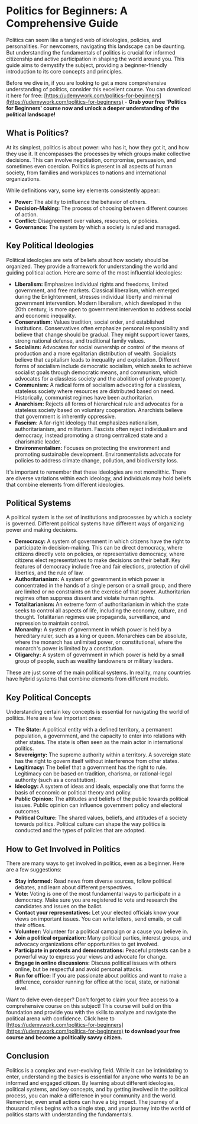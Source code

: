 # Politics for Beginners: A Comprehensive Guide

Politics can seem like a tangled web of ideologies, policies, and personalities. For newcomers, navigating this landscape can be daunting. But understanding the fundamentals of politics is crucial for informed citizenship and active participation in shaping the world around you. This guide aims to demystify the subject, providing a beginner-friendly introduction to its core concepts and principles.

Before we dive in, if you are looking to get a more comprehensive understanding of politics, consider this excellent course. You can download it here for free: [https://udemywork.com/politics-for-beginners](https://udemywork.com/politics-for-beginners) - **Grab your free 'Politics for Beginners' course now and unlock a deeper understanding of the political landscape!**

## What is Politics?

At its simplest, politics is about power: who has it, how they got it, and how they use it. It encompasses the processes by which groups make collective decisions. This can involve negotiation, compromise, persuasion, and sometimes even coercion. Politics is present in all aspects of human society, from families and workplaces to nations and international organizations.

While definitions vary, some key elements consistently appear:

*   **Power:** The ability to influence the behavior of others.
*   **Decision-Making:** The process of choosing between different courses of action.
*   **Conflict:** Disagreement over values, resources, or policies.
*   **Governance:** The system by which a society is ruled and managed.

## Key Political Ideologies

Political ideologies are sets of beliefs about how society should be organized. They provide a framework for understanding the world and guiding political action. Here are some of the most influential ideologies:

*   **Liberalism:** Emphasizes individual rights and freedoms, limited government, and free markets. Classical liberalism, which emerged during the Enlightenment, stresses individual liberty and minimal government intervention. Modern liberalism, which developed in the 20th century, is more open to government intervention to address social and economic inequality.
*   **Conservatism:** Values tradition, social order, and established institutions. Conservatives often emphasize personal responsibility and believe that change should be gradual. They might support lower taxes, strong national defense, and traditional family values.
*   **Socialism:** Advocates for social ownership or control of the means of production and a more egalitarian distribution of wealth. Socialists believe that capitalism leads to inequality and exploitation. Different forms of socialism include democratic socialism, which seeks to achieve socialist goals through democratic means, and communism, which advocates for a classless society and the abolition of private property.
*   **Communism:** A radical form of socialism advocating for a classless, stateless society where resources are distributed based on need. Historically, communist regimes have been authoritarian.
*   **Anarchism:** Rejects all forms of hierarchical rule and advocates for a stateless society based on voluntary cooperation. Anarchists believe that government is inherently oppressive.
*   **Fascism:** A far-right ideology that emphasizes nationalism, authoritarianism, and militarism. Fascists often reject individualism and democracy, instead promoting a strong centralized state and a charismatic leader.
*   **Environmentalism:** Focuses on protecting the environment and promoting sustainable development. Environmentalists advocate for policies to address climate change, pollution, and biodiversity loss.

It's important to remember that these ideologies are not monolithic. There are diverse variations within each ideology, and individuals may hold beliefs that combine elements from different ideologies.

## Political Systems

A political system is the set of institutions and processes by which a society is governed. Different political systems have different ways of organizing power and making decisions.

*   **Democracy:** A system of government in which citizens have the right to participate in decision-making. This can be direct democracy, where citizens directly vote on policies, or representative democracy, where citizens elect representatives to make decisions on their behalf. Key features of democracy include free and fair elections, protection of civil liberties, and the rule of law.
*   **Authoritarianism:** A system of government in which power is concentrated in the hands of a single person or a small group, and there are limited or no constraints on the exercise of that power. Authoritarian regimes often suppress dissent and violate human rights.
*   **Totalitarianism:** An extreme form of authoritarianism in which the state seeks to control all aspects of life, including the economy, culture, and thought. Totalitarian regimes use propaganda, surveillance, and repression to maintain control.
*   **Monarchy:** A system of government in which power is held by a hereditary ruler, such as a king or queen. Monarchies can be absolute, where the monarch has unlimited power, or constitutional, where the monarch's power is limited by a constitution.
*   **Oligarchy:** A system of government in which power is held by a small group of people, such as wealthy landowners or military leaders.

These are just some of the main political systems. In reality, many countries have hybrid systems that combine elements from different models.

## Key Political Concepts

Understanding certain key concepts is essential for navigating the world of politics. Here are a few important ones:

*   **The State:** A political entity with a defined territory, a permanent population, a government, and the capacity to enter into relations with other states. The state is often seen as the main actor in international politics.
*   **Sovereignty:** The supreme authority within a territory. A sovereign state has the right to govern itself without interference from other states.
*   **Legitimacy:** The belief that a government has the right to rule. Legitimacy can be based on tradition, charisma, or rational-legal authority (such as a constitution).
*   **Ideology:** A system of ideas and ideals, especially one that forms the basis of economic or political theory and policy.
*   **Public Opinion:** The attitudes and beliefs of the public towards political issues. Public opinion can influence government policy and electoral outcomes.
*   **Political Culture:** The shared values, beliefs, and attitudes of a society towards politics. Political culture can shape the way politics is conducted and the types of policies that are adopted.

## How to Get Involved in Politics

There are many ways to get involved in politics, even as a beginner. Here are a few suggestions:

*   **Stay informed:** Read news from diverse sources, follow political debates, and learn about different perspectives.
*   **Vote:** Voting is one of the most fundamental ways to participate in a democracy. Make sure you are registered to vote and research the candidates and issues on the ballot.
*   **Contact your representatives:** Let your elected officials know your views on important issues. You can write letters, send emails, or call their offices.
*   **Volunteer:** Volunteer for a political campaign or a cause you believe in.
*   **Join a political organization:** Many political parties, interest groups, and advocacy organizations offer opportunities to get involved.
*   **Participate in protests and demonstrations:** Peaceful protests can be a powerful way to express your views and advocate for change.
*   **Engage in online discussions:** Discuss political issues with others online, but be respectful and avoid personal attacks.
*   **Run for office:** If you are passionate about politics and want to make a difference, consider running for office at the local, state, or national level.

Want to delve even deeper? Don't forget to claim your free access to a comprehensive course on this subject! This course will build on this foundation and provide you with the skills to analyze and navigate the political arena with confidence. Click here to [https://udemywork.com/politics-for-beginners](https://udemywork.com/politics-for-beginners) **to download your free course and become a politically savvy citizen.**

## Conclusion

Politics is a complex and ever-evolving field. While it can be intimidating to enter, understanding the basics is essential for anyone who wants to be an informed and engaged citizen. By learning about different ideologies, political systems, and key concepts, and by getting involved in the political process, you can make a difference in your community and the world. Remember, even small actions can have a big impact. The journey of a thousand miles begins with a single step, and your journey into the world of politics starts with understanding the fundamentals.
